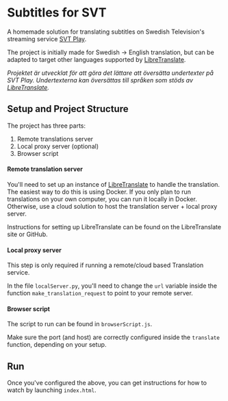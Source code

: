 # Subtitles for SVT

A homemade solution for translating subtitles on Swedish Television's streaming service [SVT Play](https://www.svtplay.se/).

The project is initially made for Swedish -> English translation, but can be adapted to target other languages supported by [LibreTranslate](https://libretranslate.com/).


_Projektet är utvecklat för att göra det lättare att översätta undertexter på SVT Play. Undertexterna kan översättas till språken som stöds av  [LibreTranslate](https://libretranslate.com/)._


## Setup and Project Structure
The project has three parts:
1. Remote translations server
2. Local proxy server (optional)
3. Browser script

#### Remote translation server

You'll need to set up an instance of [LibreTranslate](https://libretranslate.com/) to handle the translation. The easiest way to do this is using Docker.
If you only plan to run translations on your own computer, you can run it locally in Docker. Otherwise, use a cloud solution to host the translation server + local proxy server.

Instructions for setting up LibreTranslate can be found on the LibreTranslate site or GitHub.


#### Local proxy server

This step is only required if running a remote/cloud based Translation service.

In the file `localServer.py`, you'll need to change the `url` variable inside the function `make_translation_request` to point to your remote server.


#### Browser script

The script to run can be found in `browserScript.js`.

Make sure the port (and host) are correctly configured inside the `translate` function, depending on your setup.

## Run
Once you've configured the above, you can get instructions for how to watch by launching `index.html`.